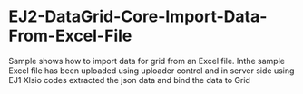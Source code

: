 # EJ2-DataGrid-Core-Import-Data-From-Excel-File
Sample shows how to import data for grid from an Excel file. Inthe sample Excel file has been uploaded using uploader control and in server side using EJ1 Xlsio codes extracted the json data and bind the data to Grid
